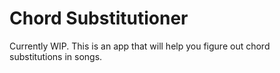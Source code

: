 # Chord Substitutioner

Currently WIP. This is an app that will help you figure out chord substitutions in songs.